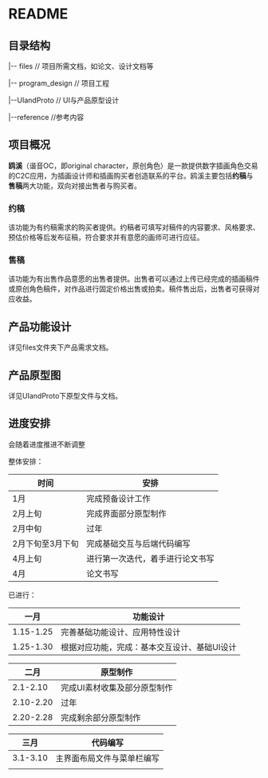 # README

## 目录结构

|-- files // 项目所需文档，如论文、设计文档等

|-- program_design // 项目工程

|--UIandProto // UI与产品原型设计

|--reference //参考内容



## 项目概况

**鸥溪**（谐音OC，即original character，原创角色）是一款提供数字插画角色交易的C2C应用，为插画设计师和插画购买者创造联系的平台。鸥溪主要包括**约稿**与**售稿**两大功能，双向对接出售者与购买者。

### 约稿

该功能为有约稿需求的购买者提供。约稿者可填写对稿件的内容要求、风格要求、预估价格等后发布征稿，符合要求并有意愿的画师可进行应征。

### 售稿

该功能为有出售作品意愿的出售者提供。出售者可以通过上传已经完成的插画稿件或原创角色稿件，对作品进行固定价格出售或拍卖。稿件售出后，出售者可获得对应收益。



## 产品功能设计

详见files文件夹下产品需求文档。



## 产品原型图

详见UIandProto下原型文件与文档。



## 进度安排

会随着进度推进不断调整

整体安排：

| 时间   | 安排                     |
| --------- | ------------------------------------------------------ |
| 1月 |  完成预备设计工作 |
| 2月上旬 | 完成界面部分原型制作         |
| 2月中旬 | 过年            |
| 2月下旬至3月下旬 | 完成基础交互与后端代码编写 |
| 4月上旬 | 进行第一次迭代，着手进行论文书写 |
| 4月 | 论文书写       |

已进行：

| 一月     | 功能设计                     |
| --------- | ------------------------------------------------------ |
| 1.15-1.25 | 完善基础功能设计、应用特性设计                         |
| 1.25-1.30 | 根据对应功能，完成：基本交互设计、基础UI设计 |

| 二月     | 原型制作                       |
| --------- | ------------------------------------------------------ |
| 2.1-2.10 | 完成UI素材收集及部分原型制作                         |
| 2.10-2.20 | 过年 |
|  2.20-2.28 | 完成剩余部分原型制作 |

| 三月     | 代码编写                      |
| --------- | ------------------------------------------------------ |
| 3.1-3.10 | 主界面布局文件与菜单栏编写                   |
| | |







